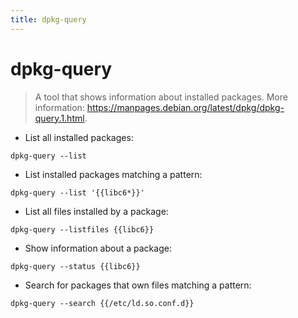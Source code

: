 ```yaml
---
title: dpkg-query
---
```

# dpkg-query

> A tool that shows information about installed packages.
> More information: <https://manpages.debian.org/latest/dpkg/dpkg-query.1.html>.

- List all installed packages:

`dpkg-query --list`

- List installed packages matching a pattern:

`dpkg-query --list '{{libc6*}}'`

- List all files installed by a package:

`dpkg-query --listfiles {{libc6}}`

- Show information about a package:

`dpkg-query --status {{libc6}}`

- Search for packages that own files matching a pattern:

`dpkg-query --search {{/etc/ld.so.conf.d}}`
